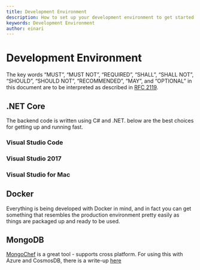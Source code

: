 ```yaml
---
title: Development Environment
description: How to set up your development environment to get started
keywords: Development Environment
author: einari
---
```

# Development Environment

The key words “MUST”, “MUST NOT”, “REQUIRED”, “SHALL”, “SHALL NOT”, “SHOULD”, “SHOULD NOT”,
“RECOMMENDED”, “MAY”, and “OPTIONAL” in this document are to be interpreted as described in
[RFC 2119](https://tools.ietf.org/html/rfc2119).

## .NET Core

The backend code is written using C# and .NET. below are the best choices for getting up and running fast.

### Visual Studio Code

### Visual Studio 2017

### Visual Studio for Mac

## Docker

Everything is being developed with Docker in mind, and in fact you can get something that resembles the
production environment pretty easily as things are packaged up and ready to be used.

## MongoDB

[MongoChef](https://studio3t.com) is a great tool - supports cross platform.
For using this with Azure and CosmosDB, there is a write-up [here](https://docs.microsoft.com/en-us/azure/cosmos-db/mongodb-mongochef)
